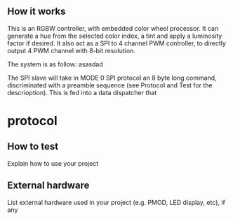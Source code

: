 <!---

This file is used to generate your project datasheet. Please fill in the information below and delete any unused
sections.

You can also include images in this folder and reference them in the markdown. Each image must be less than
512 kb in size, and the combined size of all images must be less than 1 MB.
-->

## How it works
This is an RGBW controller, with embedded color wheel processor. It can generate a hue from the selected color index, a tint and apply a luminosity factor if desired.
It also act as a SPI to 4 channel PWM controller, to directly output 4 PWM channel with 8-bit resolution.

The system is as follow:
 asasdad

 The SPI slave will take in MODE 0 SPI protocol an 8 byte long command, discriminated with a preamble sequence (see Protocol and Test for the descrioption). This is fed into a data dispatcher that 

# protocol

## How to test

Explain how to use your project

## External hardware

List external hardware used in your project (e.g. PMOD, LED display, etc), if any
